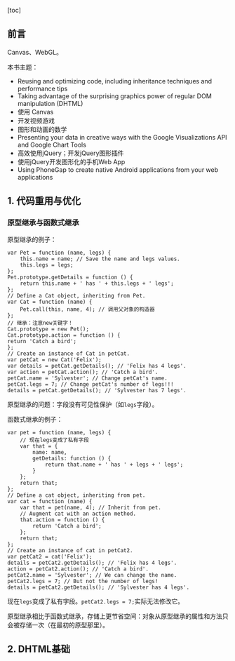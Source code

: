 [toc]

## 前言

Canvas、WebGL。

本书主题：

- Reusing and optimizing code, including inheritance techniques and performance tips
- Taking advantage of the surprising graphics power of regular DOM manipulation (DHTML)
- 使用 Canvas
- 开发视频游戏
- 图形和动画的数学
- Presenting your data in creative ways with the Google Visualizations API and Google Chart Tools
- 高效使用jQuery；开发jQuery图形插件
- 使用jQuery开发图形化的手机Web App
- Using PhoneGap to create native Android applications from your web applications

## 1. 代码重用与优化

### 原型继承与函数式继承

原型继承的例子：

    var Pet = function (name, legs) {
        this.name = name; // Save the name and legs values.
        this.legs = legs;
    };
    Pet.prototype.getDetails = function () {
    	return this.name + ' has ' + this.legs + ' legs';
    };
    // Define a Cat object, inheriting from Pet.
    var Cat = function (name) {
    	Pet.call(this, name, 4); // 调用父对象的构造器
    };
    // 继承：注意new关键字！
    Cat.prototype = new Pet();
    Cat.prototype.action = function () {
    return 'Catch a bird';
    };
    // Create an instance of Cat in petCat.
    var petCat = new Cat('Felix');
    var details = petCat.getDetails(); // 'Felix has 4 legs'.
    var action = petCat.action(); // 'Catch a bird'.
    petCat.name = 'Sylvester'; // Change petCat's name.
    petCat.legs = 7; // Change petCat's number of legs!!!
    details = petCat.getDetails(); // 'Sylvester has 7 legs'.

原型继承的问题：字段没有可见性保护（如`legs`字段）。

函数式继承的例子：

    var pet = function (name, legs) {
        // 现在legs变成了私有字段
        var that = {
            name: name,
            getDetails: function () {
                return that.name + ' has ' + legs + ' legs';
            }
        };
        return that;
    };
    // Define a cat object, inheriting from pet.
    var cat = function (name) {
        var that = pet(name, 4); // Inherit from pet.
        // Augment cat with an action method.
        that.action = function () {
        	return 'Catch a bird';
        };
        return that;
    };
    // Create an instance of cat in petCat2.
    var petCat2 = cat('Felix');
    details = petCat2.getDetails(); // 'Felix has 4 legs'.
    action = petCat2.action(); // 'Catch a bird'.
    petCat2.name = 'Sylvester'; // We can change the name.
    petCat2.legs = 7; // But not the number of legs!
    details = petCat2.getDetails(); // 'Sylvester has 4 legs'.

现在`legs`变成了私有字段。`petCat2.legs = 7;`实际无法修改它。

原型继承相比于函数式继承，存储上更节省空间：对象从原型继承的属性和方法只会被存储一次（在最初的原型那里）。

## 2. DHTML基础


















